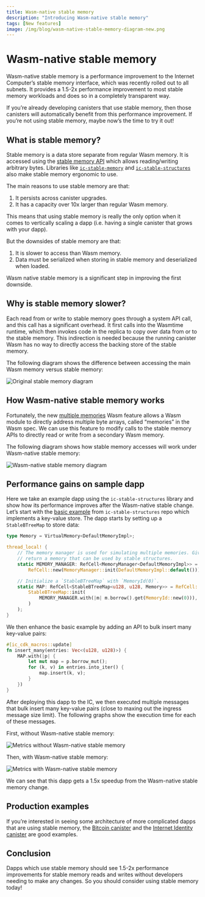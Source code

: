 ```yaml
---
title: Wasm-native stable memory
description: "Introducing Wasm-native stable memory"
tags: [New features]
image: /img/blog/wasm-native-stable-memory-diagram-new.png
---
```


# Wasm-native stable memory
Wasm-native stable memory is a performance improvement to the Internet Computer’s stable memory interface, which was recently rolled out to all subnets. It provides a 1.5-2x performance improvement to most stable memory workloads and does so in a completely transparent way. 

If you’re already developing canisters that use stable memory, then those canisters will automatically benefit from this performance improvement. If you’re not using stable memory, maybe now’s the time to try it out!

## What is stable memory?

Stable memory is a data store separate from regular Wasm memory. It is accessed using the [stable memory API](https://internetcomputer.org/docs/current/references/ic-interface-spec#system-api-stable-memory) which allows reading/writing arbitrary bytes. Libraries like [`ic-stable-memory`](https://crates.io/crates/ic-stable-memory) and [`ic-stable-structures`](https://crates.io/crates/ic-stable-structures) also make stable memory ergonomic to use.

The main reasons to use stable memory are that:

1. It persists across canister upgrades.
1. It has a capacity over 10x larger than regular Wasm memory.

This means that using stable memory is really the only option when it comes to vertically scaling a dapp (i.e. having a single canister that grows with your dapp). 

But the downsides of stable memory are that:

1. It is slower to access than Wasm memory.
2. Data must be serialized when storing in stable memory and deserialized when loaded.

Wasm native stable memory is a significant step in improving the first downside.

## Why is stable memory slower?

Each read from or write to stable memory goes through a system API call, and this call has a significant overhead. It first calls into the Wasmtime runtime, which then invokes code in the replica to copy over data from or to the stable memory. This indirection is needed because the running canister Wasm has no way to directly access the backing store of the stable memory.

The following diagram shows the difference between accessing the main Wasm memory versus stable memory:

![Original stable memory diagram](/img/blog/wasm-native-stable-memory-diagram-old.png)
 
## How Wasm-native stable memory works

Fortunately, the new [multiple memories](https://github.com/WebAssembly/multi-memory/blob/master/proposals/multi-memory/Overview.md) Wasm feature allows a Wasm module to directly address multiple byte arrays, called “memories” in the Wasm spec. We can use this feature to modify calls to the stable memory APIs to directly read or write from a secondary Wasm memory.

The following diagram shows how stable memory accesses will work under Wasm-native stable memory:

![Wasm-native stable memory diagram](/img/blog/wasm-native-stable-memory-diagram-new.png)

## Performance gains on sample dapp

Here we take an example dapp using the `ic-stable-structures` library and show how its performance improves after the Wasm-native stable change. Let’s start with the [basic example](https://github.com/dfinity/stable-structures/tree/main/examples/src/basic_example) from `ic-stable-structures` repo which implements a key-value store. The dapp starts by setting up a `StableBTreeMap` to store data:

```rust
type Memory = VirtualMemory<DefaultMemoryImpl>;

thread_local! {
    // The memory manager is used for simulating multiple memories. Given a `MemoryId` it can
    // return a memory that can be used by stable structures.
    static MEMORY_MANAGER: RefCell<MemoryManager<DefaultMemoryImpl>> =
        RefCell::new(MemoryManager::init(DefaultMemoryImpl::default()));

    // Initialize a `StableBTreeMap` with `MemoryId(0)`.
    static MAP: RefCell<StableBTreeMap<u128, u128, Memory>> = RefCell::new(
        StableBTreeMap::init(
            MEMORY_MANAGER.with(|m| m.borrow().get(MemoryId::new(0))),
        )
    );
}
```

We then enhance the basic example by adding an API to bulk insert many key-value pairs:

```rust
#[ic_cdk_macros::update]
fn insert_many(entries: Vec<(u128, u128)>) {
    MAP.with(|p| {
        let mut map = p.borrow_mut();
        for (k, v) in entries.into_iter() {
            map.insert(k, v);
        }
    })
}
```

After deploying this dapp to the IC, we then executed multiple messages that bulk insert many key-value pairs (close to maxing out the ingress message size limit). The following graphs show the execution time for each of these messages.

First, without Wasm-native stable memory:

![Metrics without Wasm-native stable memory](/img/blog/wasm-native-stable-memory-execution-metrics-no-wnsm.png)

Then, with Wasm-native stable memory:

![Metrics with Wasm-native stable memory](/img/blog/wasm-native-stable-memory-execution-metrics-wnsm.png)

We can see that this dapp gets a 1.5x speedup from the Wasm-native stable memory change.

## Production examples

If you’re interested in seeing some architecture of more complicated dapps that are using stable memory, the [Bitcoin canister](https://github.com/dfinity/bitcoin-canister) and the [Internet Identity canister](https://github.com/dfinity/internet-identity/tree/main/src/internet_identity) are good examples.

## Conclusion

Dapps which use stable memory should see 1.5-2x performance improvements for stable memory reads and writes without developers needing to make any changes. So you should consider using stable memory today!